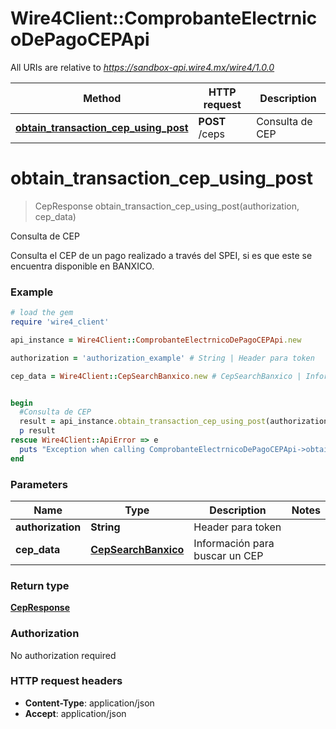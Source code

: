 # Wire4Client::ComprobanteElectrnicoDePagoCEPApi

All URIs are relative to *https://sandbox-api.wire4.mx/wire4/1.0.0*

Method | HTTP request | Description
------------- | ------------- | -------------
[**obtain_transaction_cep_using_post**](ComprobanteElectrnicoDePagoCEPApi.md#obtain_transaction_cep_using_post) | **POST** /ceps | Consulta de CEP


# **obtain_transaction_cep_using_post**
> CepResponse obtain_transaction_cep_using_post(authorization, cep_data)

Consulta de CEP

Consulta el CEP de un pago realizado a través del SPEI, si es que este se encuentra disponible en BANXICO.

### Example
```ruby
# load the gem
require 'wire4_client'

api_instance = Wire4Client::ComprobanteElectrnicoDePagoCEPApi.new

authorization = 'authorization_example' # String | Header para token

cep_data = Wire4Client::CepSearchBanxico.new # CepSearchBanxico | Información para buscar un CEP


begin
  #Consulta de CEP
  result = api_instance.obtain_transaction_cep_using_post(authorization, cep_data)
  p result
rescue Wire4Client::ApiError => e
  puts "Exception when calling ComprobanteElectrnicoDePagoCEPApi->obtain_transaction_cep_using_post: #{e}"
end
```

### Parameters

Name | Type | Description  | Notes
------------- | ------------- | ------------- | -------------
 **authorization** | **String**| Header para token | 
 **cep_data** | [**CepSearchBanxico**](CepSearchBanxico.md)| Información para buscar un CEP | 

### Return type

[**CepResponse**](CepResponse.md)

### Authorization

No authorization required

### HTTP request headers

 - **Content-Type**: application/json
 - **Accept**: application/json



